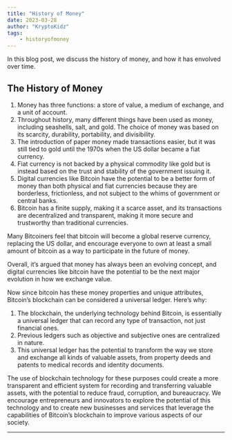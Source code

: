 ```yaml
---
title: "History of Money"
date: 2023-03-28
author: "KryptoKidz"
tags:
    - historyofmoney
---
```


In this blog post, we discuss the history of money, and how it has envolved over time.

## The History of Money

1. Money has three functions: a store of value, a medium of exchange, and a unit of account. 
2. Throughout history, many different things have been used as money, including seashells, salt, and gold. The choice of money was based on its scarcity, durability, portability, and divisibility. 
3. The introduction of paper money made transactions easier, but it was still tied to gold until the 1970s when the US dollar became a fiat currency. 
4. Fiat currency is not backed by a physical commodity like gold but is instead based on the trust and stability of the government issuing it. 
5. Digital currencies like Bitcoin have the potential to be a better form of money than both physical and fiat currencies because they are borderless, frictionless, and not subject to the whims of government or central banks. 
6. Bitcoin has a finite supply, making it a scarce asset, and its transactions are decentralized and transparent, making it more secure and trustworthy than traditional currencies. 
 
Many Bitcoiners feel that bitcoin will become a global reserve currency, replacing the US dollar, and encourage everyone to own at least a small amount of bitcoin as a way to participate in the future of money. 

Overall, it’s argued that money has always been an evolving concept, and digital currencies like bitcoin have the potential to be the next major evolution in how we exchange value. 

Now since bitcoin has these money properties and unique attributes, Bitcoin’s blockchain can be considered a universal ledger. Here’s why: 

1. The blockchain, the underlying technology behind Bitcoin, is essentially a universal ledger that can record any type of transaction, not just financial ones. 
2. Previous ledgers such as objective and subjective ones are centralized in nature. 
3. This universal ledger has the potential to transform the way we store and exchange all kinds of valuable assets, from property deeds and patents to medical records and identity documents. 

The use of blockchain technology for these purposes could create a more transparent and efficient system for recording and transferring valuable assets, with the potential to reduce fraud, corruption, and bureaucracy. We encourage entrepreneurs and innovators to explore the potential of this technology and to create new businesses and services that leverage the capabilities of Bitcoin’s blockchain to improve various aspects of our society. 

-------

[^1]: Source [link](https://www.youtube.com/watch?v=yPIvqJsCOSo)
